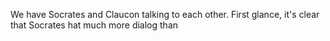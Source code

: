 We have Socrates and Claucon talking to each other. First glance, it's clear that Socrates hat much more dialog than 